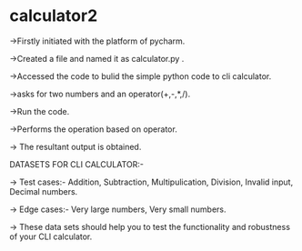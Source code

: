 # calculator2
->Firstly initiated with the platform of pycharm.

->Created a file and named it as calculator.py .

->Accessed the code to bulid the simple python code to cli calculator.

->asks for two numbers and an operator(+,-,*,/).

->Run the code.

->Performs the operation based on operator.

-> The resultant output is obtained.

DATASETS FOR CLI CALCULATOR:-

-> Test cases:- Addition, Subtraction, Multipulication, Division, Invalid input, Decimal numbers.

-> Edge cases:- Very large numbers, Very small numbers.

-> These data sets should help you to test the functionality and robustness of your CLI calculator.
